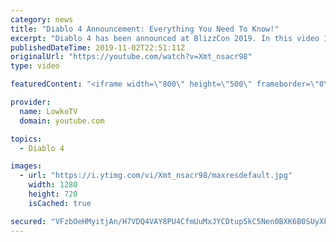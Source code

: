 ```yaml
---
category: news
title: "Diablo 4 Announcement: Everything You Need To Know!"
excerpt: "Diablo 4 has been announced at BlizzCon 2019. In this video I go over everything you need to know about this upcoming Blizzard Entertainment game."
publishedDateTime: 2019-11-02T22:51:11Z
originalUrl: "https://youtube.com/watch?v=Xmt_nsacr98"
type: video

featuredContent: "<iframe width=\"800\" height=\"500\" frameborder=\"0\" src=\"https://www.youtube.com/embed/Xmt_nsacr98\" allow=\"accelerometer; autoplay; encrypted-media; gyroscope; picture-in-picture\" allowfullscreen></iframe>"

provider:
  name: LowkoTV
  domain: youtube.com

topics:
  - Diablo 4

images:
  - url: "https://i.ytimg.com/vi/Xmt_nsacr98/maxresdefault.jpg"
    width: 1280
    height: 720
    isCached: true

secured: "VFzbOeHMyitjAn/H7VDQ4VAY8PU4CfmUuMxJYCDtup5kC5Nen0BXK6B0SUyXk6txXj7hvtcTex9bHxcrgbc0TucpPBdXemYsvGbbXymdfBVvp1M5mo9PyEZTlkcjY7CUd86DknEBC52XqQeELXHkjCmmG9oREYsF3FNg8ms/+e5aSYJjsJhpCObr2PKSo+Wl0sv6wrEeyIAzRQw4tZhhSqDAWczPNcpZ/Cqtb1cmMtG6zYclpJRo5g7Qkb76j2wF7JmMjYxgUH0Rrsokj2x17MZQ+5nohvtZrx60v0q6jqI0F6T+Ue/TzA7Bmly55Dy0l0/mvP5uZR/ujc/lp4vkOlr2ASj3+AIfhwWuOc8Bx34vUZDIPfU3OKnCRMiAMixxXW0oH46UpBqgXmflc4rTexilfvdHzykmMWbUjC8Pbs8nLdw/6J+BNm8kK3IPpIkg;TfdnBX5XpbzIoqZ68U8BPQ=="
---
```


